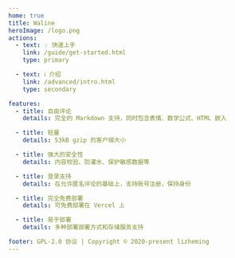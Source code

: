 ```yaml
---
home: true
title: Waline
heroImage: /logo.png
actions:
  - text: 💡 快速上手
    link: /guide/get-started.html
    type: primary

  - text: ℹ️ 介绍
    link: /advanced/intro.html
    type: secondary

features:
  - title: 自由评论
    details: 完全的 Markdown 支持，同时包含表情、数学公式、HTML 嵌入

  - title: 轻量
    details: 53kB gzip 的客户端大小

  - title: 强大的安全性
    details: 内容校验、防灌水、保护敏感数据等

  - title: 登录支持
    details: 在允许匿名评论的基础上，支持账号注册，保持身份

  - title: 完全免费部署
    details: 可免费部署在 Vercel 上

  - title: 易于部署
    details: 多种部署部署方式和存储服务支持

footer: GPL-2.0 协议 | Copyright © 2020-present lizheming
---
```


